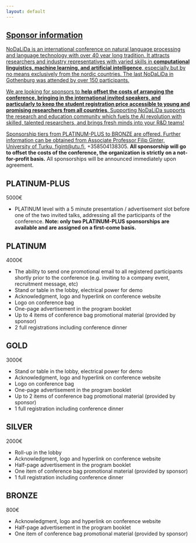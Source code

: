 ```yaml
---
layout: default
---
```

<a href="sponsor.html" />

## Sponsor information 

NoDaLiDa is an international conference on natural language processing and language technology with over 40 year long tradition.  It attracts researchers and industry representatives with varied skills in **computational linguistics, machine learning, and artificial intelligence**, especially but by no means exclusively from the nordic countries. The last NoDaLiDa in Gothenburg was attended by over 150 participants.

We are looking for sponsors to **help offset the costs of arranging the conference, bringing in the international invited speakers, and particularly to keep the student registration price accessible to young and promising researchers from all countries**.  Supporting NoDaLiDa supports the research and education community which fuels the AI revolution with skilled, talented researchers, and brings fresh minds into your R&D teams!

Sponsorship tiers from PLATINUM-PLUS to BRONZE are offered. Further information can be obtained from Associate Professor Filip Ginter, University of Turku, figint@utu.fi, +358504138305. **All sponsorship will go to offset the costs of the conference, the organization is strictly on a not-for-profit basis.** All sponsorships will be announced immediately upon agreement.


## PLATINUM-PLUS

5000€

* PLATINUM level with a 5 minute presentation / advertisement slot before one of the two invited talks, addressing all the participants of the conference. **Note: only two PLATINUM-PLUS sponsorships are available and are assigned on a first-come basis.**


## PLATINUM

4000€

* The ability to send one promotional email to all registered participants shortly prior to the conference (e.g. inviting to a company event, recruitment message, etc)
* Stand or table in the lobby, electrical power for demo
* Acknowledgment, logo and hyperlink on conference website
* Logo on conference bag
* One-page advertisement in the program booklet
* Up to 4 items of conference bag promotional material (provided by sponsor)
* 2 full registrations including conference dinner


## GOLD

3000€

* Stand or table in the lobby, electrical power for demo
* Acknowledgment, logo and hyperlink on conference website
* Logo on conference bag
* One-page advertisement in the program booklet
* Up to 2 items of conference bag promotional material (provided by sponsor)
* 1 full registration including conference dinner



## SILVER

2000€

* Roll-up in the lobby
* Acknowledgment, logo and hyperlink on conference website
* Half-page advertisement in the program booklet
* One item of conference bag promotional material (provided by sponsor)
* 1 full registration including conference dinner


## BRONZE

800€

* Acknowledgment, logo and hyperlink on conference website
* Half-page advertisement in the program booklet
* One item of conference bag promotional material (provided by sponsor)

